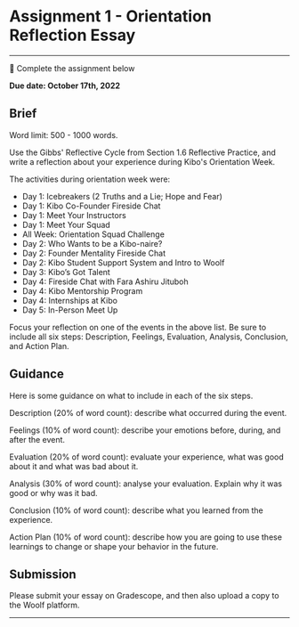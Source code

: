 # Assignment 1 - Orientation Reflection Essay
---

<aside>

📝 Complete the assignment below

</aside>

**Due date: October 17th, 2022**

## Brief

Word limit: 500 - 1000 words.

Use the Gibbs' Reflective Cycle from Section 1.6 Reflective Practice, and write a reflection about your experience during Kibo's Orientation Week. 

The activities during orientation week were:
- Day 1: Icebreakers (2 Truths and a Lie; Hope and Fear)
- Day 1: Kibo Co-Founder Fireside Chat
- Day 1: Meet Your Instructors
- Day 1: Meet Your Squad
- All Week: Orientation Squad Challenge
- Day 2: Who Wants to be a Kibo-naire?
- Day 2: Founder Mentality Fireside Chat
- Day 2: Kibo Student Support System and Intro to Woolf 
- Day 3: Kibo’s Got Talent
- Day 4: Fireside Chat with Fara Ashiru Jituboh
- Day 4: Kibo Mentorship Program
- Day 4: Internships at Kibo
- Day 5: In-Person Meet Up

Focus your reflection on one of the events in the above list. Be sure to include all six steps: Description, Feelings, Evaluation, Analysis, Conclusion, and Action Plan.

## Guidance

Here is some guidance on what to include in each of the six steps.

Description (20% of word count): describe what occurred during the event.

Feelings (10% of word count): describe your emotions before, during, and after the event.

Evaluation (20% of word count): evaluate your experience, what was good about it and what was bad about it.

Analysis (30% of word count): analyse your evaluation. Explain why it was good or why was it bad.

Conclusion (10% of word count): describe what you learned from the experience.

Action Plan (10% of word count): describe how you are going to use these learnings to change or shape your behavior in the future.


## Submission

Please submit your essay on Gradescope, and then also upload a copy to the Woolf platform.

---
